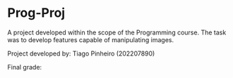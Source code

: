 # Prog-Proj
A project developed within the scope of the Programming course. The task was to develop features capable of manipulating images.

Project developed by: Tiago Pinheiro (202207890)

Final grade: 
